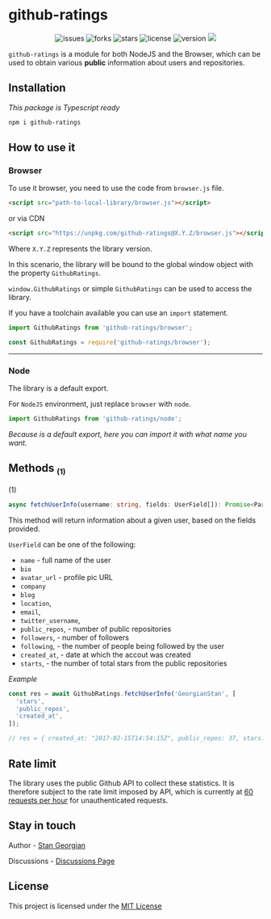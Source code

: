 # github-ratings

<div style='text-align:center'>
    <img src='https://img.shields.io/github/issues/GeorgianStan/github-ratings' alt='issues'>
    <img src='https://img.shields.io/github/forks/GeorgianStan/github-ratings' alt='forks'>
    <img src='https://img.shields.io/github/stars/GeorgianStan/github-ratings' alt='stars'>
    <img src='https://img.shields.io/github/license/GeorgianStan/github-ratings' alt='license'>
    <img src='https://img.shields.io/github/package-json/v/GeorgianStan/github-ratings?color=%237146f9&logo=javascript' alt='version'>
    <a href="https://david-dm.org/georgianstan/github-ratings" title="dependencies status"><img src="https://status.david-dm.org/gh/georgianstan/github-ratings.svg"/></a>
</div>

`github-ratings` is a module for both NodeJS and the Browser, which can be used to obtain various **public** information about users and repositories.

## Installation

_This package is Typescript ready_

```bash
npm i github-ratings
```

## How to use it

### Browser

To use it browser, you need to use the code from `browser.js` file.

```html
<script src="path-to-local-library/browser.js"></script>
```

or via CDN

```html
<script src="https://unpkg.com/github-ratings@X.Y.Z/browser.js"></script>
```

Where `X.Y.Z` represents the library version.

In this scenario, the library will be bound to the global window object with the property `GithubRatings`.

`window.GithubRatings` or simple `GithubRatings` can be used to access the library.

If you have a toolchain available you can use an `import` statement.

```ts
import GithubRatings from 'github-ratings/browser';
```

```js
const GithubRatings = require('github-ratings/browser');
```

---

### Node

The library is a default export.

For `NodeJS` environment, just replace `browser` with `node`.

```ts
import GithubRatings from 'github-ratings/node';
```

_Because is a default export, here you can import it with what name you want._

## Methods <sub style='font-size:15px'>(1)</sub>

(1)

```typescript
async fetchUserInfo(username: string, fields: UserField[]): Promise<PartialRecord<UserField, any>>  {}
```

This method will return information about a given user, based on the fields provided.

`UserField` can be one of the following:

- `name` - full name of the user
- `bio`
- `avatar_url` - profile pic URL
- `company`
- `blog`
- `location`,
- `email`,
- `twitter_username`,
- `public_repos`, - number of public repositories
- `followers`, - number of followers
- `following`, - the number of people being followed by the user
- `created_at`, - date at which the accout was created
- `starts`, - the number of total stars from the public repositories

_Example_

```js
const res = await GithubRatings.fetchUserInfo('GeorgianStan', [
  'stars',
  'public_repos',
  'created_at',
]);

// res = { created_at: "2017-02-15T14:54:15Z", public_repos: 37, stars: 50}
```

## Rate limit

The library uses the public Github API to collect these statistics. It is therefore subject to the rate limit imposed by API, which is currently at [60 requests per hour](https://docs.github.com/en/rest/overview/resources-in-the-rest-api#rate-limiting) for unauthenticated requests.

## Stay in touch

Author - [Stan Georgian](https://twitter.com/GeorgianStan9)

Discussions - [Discussions Page](https://github.com/GeorgianStan/github-ratings/discussions)

## License

This project is licensed under the [MIT License](https://github.com/GeorgianStan/github-ratings/blob/master/LICENSE)
